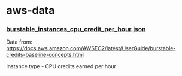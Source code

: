 # aws-data

### [burstable_instances_cpu_credit_per_hour.json](https://sashee.github.io/aws-data/burstable_instances_cpu_credit_per_hour.json)

Data from: https://docs.aws.amazon.com/AWSEC2/latest/UserGuide/burstable-credits-baseline-concepts.html

Instance type - CPU credits earned per hour
